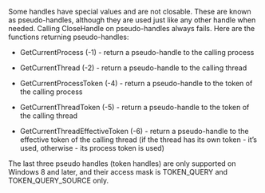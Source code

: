 Some handles have special values and are not closable. These are known as pseudo-handles, although they are used just like any other handle when needed. Calling CloseHandle on pseudo-handles always fails. Here are the functions returning pseudo-handles:

- GetCurrentProcess (-1) - return a pseudo-handle to the calling process
	
- GetCurrentThread (-2) - return a pseudo-handle to the calling thread
	
- GetCurrentProcessToken (-4) - return a pseudo-handle to the token of the calling process
	
- GetCurrentThreadToken (-5) - return a pseudo-handle to the token of the calling thread
	
- GetCurrentThreadEffectiveToken (-6) - return a pseudo-handle to the effective token of the calling thread (if the thread has its own token - it’s used, otherwise - its process token is used)

The last three pseudo handles (token handles) are only supported on Windows 8 and later, and their access mask is TOKEN_QUERY and TOKEN_QUERY_SOURCE only.

